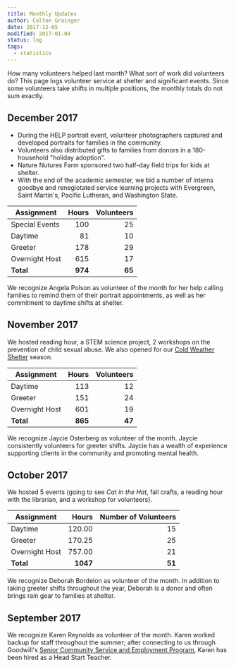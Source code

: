 ```yaml
---
title: Monthly Updates 
author: Colton Grainger
date: 2017-12-05
modified: 2017-01-04
status: log 
tags:
  - statistics 
---
```


How many volunteers helped last month? What sort of work did volunteers do? This page logs volunteer service at shelter and significant events. Since some volunteers take shifts in multiple positions, the monthly totals do not sum exactly.

## December 2017

- During the HELP portrait event, volunteer photographers captured and developed portraits for families in the community. 
- Volunteers also distributed gifts to families from donors in a 180-household "holiday adoption". 
- Nature Nutures Farm sponsored two half-day field trips for kids at shelter.
- With the end of the academic semester, we bid a number of interns goodbye and renegiotated service learning projects with Evergreen, Saint Martin's, Pacific Lutheran, and Washington State.

| Assignment | Hours | Volunteers |
| ---| ---:|---:|
| Special Events | 100 | 25 |
| Daytime |  81 | 10 |
| Greeter | 178 | 29 |
| Overnight Host | 615 | 17 |
| **Total** | **974** | **65** |

We recognize Angela Polson as volunteer of the month for her help calling families to remind them of their portrait appointments, as well as her commitment to daytime shifts at shelter.

## November 2017

We hosted reading hour, a STEM science project, 2 workshops on the prevention of child sexual abuse. We also opened for our [Cold Weather Shelter](/cold-weather) season. 

| Assignment | Hours | Volunteers |
| ---| ---:|---:|
|Daytime| 113 | 12 |
|Greeter| 151 | 24 |
| Overnight Host | 601 | 19 |
| **Total** | **865** | **47** |

We recognize Jaycie Osterberg as volunteer of the month. Jaycie consistently volunteers for greeter shifts. Jaycie has a wealth of experience supporting clients in the community and promoting mental health. 

## October 2017

We hosted 5 events (going to see *Cat in the Hat*, fall crafts, a reading hour with the librarian, and a workshop for volunteers). 

|Assignment | Hours | Number of Volunteers |
| ---| ---:|---:
|Daytime| 120.00 | 15 |
|Greeter| 170.25 | 25 |
| Overnight Host | 757.00 | 21|
| **Total** | **1047** | **51** |

We recognize Deborah Bordelon as volunteer of the month. In addition to taking greeter shifts throughout the year, Deborah is a donor and often brings rain gear to families at shelter.

## September 2017

We recognize Karen Reynolds as volunteer of the month. Karen worked backup for staff throughout the summer; after connecting to us through Goodwill's [Senior Community Service and Employment Program](http://www.goodwill.org/scsep/), Karen has been hired as a Head Start Teacher.
